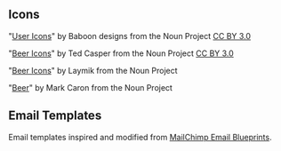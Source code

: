 
## Icons

"[User Icons](https://thenounproject.com/baboondesigns/collection/user-icons/)" by Baboon designs from the Noun Project [CC BY 3.0](https://creativecommons.org/licenses/by/3.0/)

"[Beer Icons](https://thenounproject.com/tedcasper/collection/beer-icons/)" by Ted Casper from the Noun Project [CC BY 3.0](https://creativecommons.org/licenses/by/3.0/)

"[Beer Icons](https://thenounproject.com/Maludk/collection/beer-icons/)" by Laymik from the Noun Project 

"[Beer](https://thenounproject.com/heyoka/collection/beer/)" by Mark Caron from the Noun Project

## Email Templates
Email templates inspired and modified from [MailChimp Email Blueprints](https://github.com/mailchimp/email-blueprints/tree/master/templates).